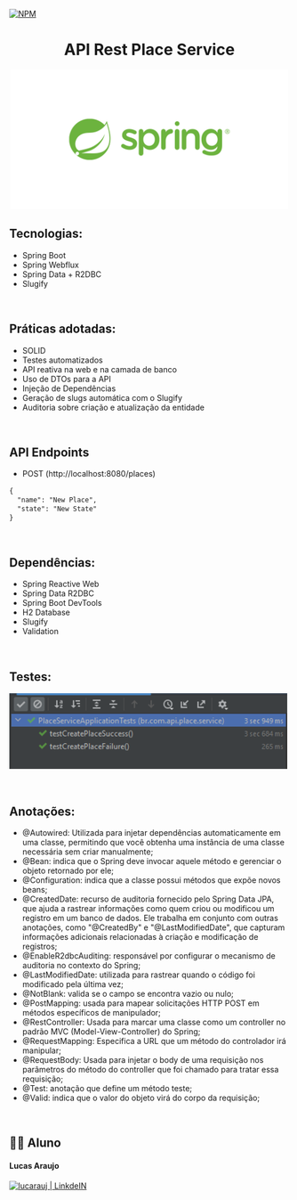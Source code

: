 [![NPM](https://img.shields.io/npm/l/react)](https://github.com/lucarauj/API-Rest-Place-Service/blob/main/LICENSE)

<h1 align="center">API Rest Place Service</h1>

<p align="center"><img width="500px" src="https://github.com/lucarauj/assets/blob/main/Spring.png" /></p>

## Tecnologias:

- Spring Boot
- Spring Webflux
- Spring Data + R2DBC
- Slugify

<br>

## Práticas adotadas:

- SOLID
- Testes automatizados
- API reativa na web e na camada de banco
- Uso de DTOs para a API
- Injeção de Dependências
- Geração de slugs automática com o Slugify
- Auditoria sobre criação e atualização da entidade

<br>

## API Endpoints

- POST (http://localhost:8080/places)
```
{
  "name": "New Place",
  "state": "New State"
}
```

<br>

## Dependências:

- Spring Reactive Web
- Spring Data R2DBC
- Spring Boot DevTools
- H2 Database
- Slugify
- Validation

<br>

## Testes:

<p align="left"><img width="500px" src="https://github.com/lucarauj/API-Rest-Place-Service/blob/main/images/test.png" /></p>

<br>

## Anotações:

- @Autowired: Utilizada para injetar dependências automaticamente em uma classe, permitindo que você obtenha uma instância de uma classe necessária sem criar manualmente;
- @Bean: indica que o Spring deve invocar aquele método e gerenciar o objeto retornado por ele;
- @Configuration: indica que a classe possui métodos que expõe novos beans;
- @CreatedDate: recurso de auditoria fornecido pelo Spring Data JPA, que ajuda a rastrear informações como quem criou ou modificou um registro em um banco de dados. Ele trabalha em conjunto com outras anotações, como "@CreatedBy" e "@LastModifiedDate", que capturam informações adicionais relacionadas à criação e modificação de registros;
- @EnableR2dbcAuditing: responsável por configurar o mecanismo de auditoria no contexto do Spring;
- @LastModifiedDate: utilizada para rastrear quando o código foi modificado pela última vez;
- @NotBlank: valida se o campo se encontra vazio ou nulo;
- @PostMapping: usada para mapear solicitações HTTP POST em métodos específicos de manipulador;
- @RestController: Usada para marcar uma classe como um controller no padrão MVC (Model-View-Controller) do Spring;
- @RequestMapping: Especifica a URL que um método do controlador irá manipular;
- @RequestBody: Usada para injetar o body de uma requisição nos parâmetros do método do controller que foi chamado para tratar essa requisição;
- @Test: anotação que define um método teste;
- @Valid: indica que o valor do objeto virá do corpo da requisição;

<br>

## 👨‍🎓 Aluno

#### Lucas Araujo

<a href="https://www.linkedin.com/in/lucarauj"><img alt="lucarauj | LinkdeIN" width="40px" src="https://user-images.githubusercontent.com/43545812/144035037-0f415fc7-9f96-4517-a370-ccc6e78a714b.png" /></a>
